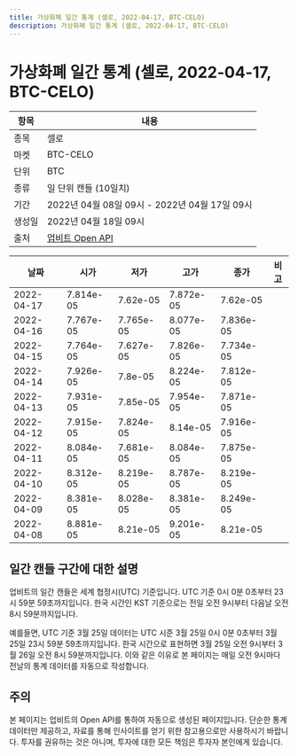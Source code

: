 ```yaml
---
title: 가상화폐 일간 통계 (셀로, 2022-04-17, BTC-CELO)
description: 가상화폐 일간 통계 (셀로, 2022-04-17, BTC-CELO)
---
```



가상화폐 일간 통계 (셀로, 2022-04-17, BTC-CELO)
===

|항목|내용|
|--|--|
|종목|셀로|
|마켓|BTC-CELO|
|단위|BTC|
|종류|일 단위 캔들 (10일치)|
|기간|2022년 04월 08일 09시 - 2022년 04월 17일 09시|
|생성일|2022년 04월 18일 09시|
|출처|[업비트 Open API](https://docs.upbit.com)|


|날짜|시가|저가|고가|종가|비고|
|--|--|--|--|--|--|
|2022-04-17|7.814e-05|7.62e-05|7.872e-05|7.62e-05|    |
|2022-04-16|7.767e-05|7.765e-05|8.077e-05|7.836e-05|    |
|2022-04-15|7.764e-05|7.627e-05|7.826e-05|7.734e-05|    |
|2022-04-14|7.926e-05|7.8e-05|8.224e-05|7.812e-05|    |
|2022-04-13|7.931e-05|7.85e-05|7.954e-05|7.871e-05|    |
|2022-04-12|7.915e-05|7.824e-05|8.14e-05|7.916e-05|    |
|2022-04-11|8.084e-05|7.681e-05|8.084e-05|7.875e-05|    |
|2022-04-10|8.312e-05|8.219e-05|8.787e-05|8.219e-05|    |
|2022-04-09|8.381e-05|8.028e-05|8.381e-05|8.249e-05|    |
|2022-04-08|8.881e-05|8.21e-05|9.201e-05|8.21e-05|    |


일간 캔들 구간에 대한 설명
---


업비트의 일간 캔들은 세계 협정시(UTC) 기준입니다. 
UTC 기준 0시 0분 0초부터 23시 59분 59초까지입니다. 
한국 시간인 KST 기준으로는 전일 오전 9시부터 다음날 오전 8시 59분까지입니다. 


예를들면, UTC 기준 3월 25일 데이터는 UTC 시준 3월 25일 0시 0분 0초부터 3월 25일 23시 59분 59초까지입니다. 
한국 시간으로 표현하면 3월 25일 오전 9시부터 3월 26일 오전 8시 59분까지입니다. 
이와 같은 이유로 본 페이지는 매일 오전 9시마다 전날의 통계 데이터를 자동으로 작성합니다. 


주의
---


본 페이지는 업비트의 Open API를 통하여 자동으로 생성된 페이지입니다. 
단순한 통계 데이터만 제공하고, 자료를 통해 인사이트를 얻기 위한 참고용으로만 사용하시기 바랍니다. 
투자를 권유하는 것은 아니며, 투자에 대한 모든 책임은 투자자 본인에게 있습니다. 
